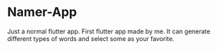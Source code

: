 # Namer-App
Just a normal flutter app. First flutter app made by me. It can generate different types of words and select some as your favorite.
